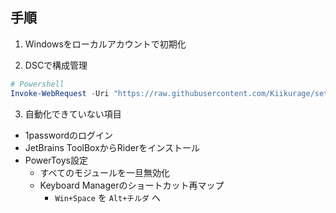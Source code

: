 ## 手順

1. Windowsをローカルアカウントで初期化

2. DSCで構成管理

```powershell
# Powershell
Invoke-WebRequest -Uri "https://raw.githubusercontent.com/Kiikurage/setup/refs/heads/master/configuration.dsc.yml" -OutFile "$env:TEMP\config.yml"; winget configure "$env:TEMP\config.yml"
```

3. 自動化できていない項目

- 1passwordのログイン
- JetBrains ToolBoxからRiderをインストール
- PowerToys設定
    - すべてのモジュールを一旦無効化
    - Keyboard Managerのショートカット再マップ
        - `Win+Space` を `Alt+チルダ` へ
